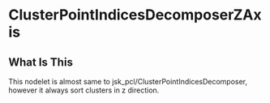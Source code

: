 # ClusterPointIndicesDecomposerZAxis
## What Is This
This nodelet is almost same to jsk\_pcl/ClusterPointIndicesDecomposer, however it always sort clusters in z direction.
